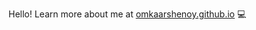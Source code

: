 Hello! Learn more about me at [omkaarshenoy.github.io](omkaarshenoy.github.io) 💻

<!---
OmkaarShenoy/OmkaarShenoy is a ✨ special ✨ repository because its `README.md` (this file) appears on your GitHub profile.
You can click the Preview link to take a look at your changes.
--->
